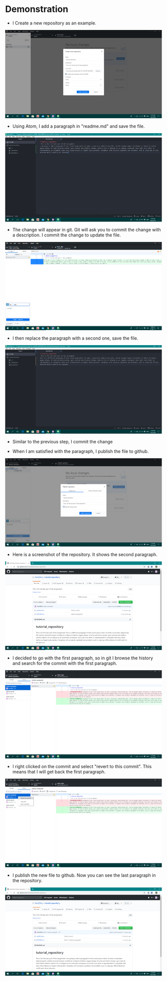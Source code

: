 # Demonstration

- I Create a new repository as an example.

![](/images/create_repository.png)

- Using Atom, I add a paragraph in "readme.md" and save the file.

![](/images/add_paragraph.png)

- The change will appear in git. Git will ask you to commit the change with a description. I commit the change to update the file.

![](/images/commit_change.png)

- I then replace the paragraph with a second one, save the file.

![](/images/replace_paragraph.png)

- Similar to the previous step, I commit the change

- When I am satisfied with the paragraph, I publish the file to github.

![](/images/publish.png)

- Here is a screenshot of the repository. It shows the second paragraph.

![](/images/repository.png)

- I decided to go with the first paragraph, so in git I browse the history and search for the commit with the first paragraph.

![](/images/extract.png)

- I right clicked on the commit and select "revert to this commit". This means that I will get back the first paragraph.

![](/images/revert.png)

- I publish the new file to github. Now you can see the last paragraph in the repository.

![](/images/final.png)
